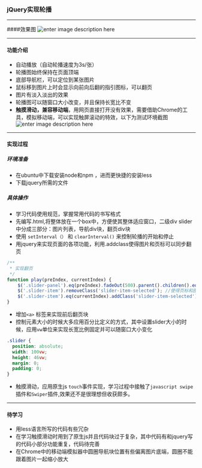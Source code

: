 ### jQuery实现轮播
***
####效果图
![enter image description here](http://chuantu.biz/t5/165/1502265627x1822611311.png)
***
#### 功能介绍
*  自动播放（自动轮播速度为3s/张）
*  轮播图始终保持在页面顶端
*  底部导航栏，可以定位到某张图片
*  鼠标移到图片上时会显示向前向后翻的指引图标，可以翻页
*  图片有淡入淡出的效果
*  轮播图可以随窗口大小改变，并且保持长宽比不变
*  **触摸滑动，兼容移动端**，用网页直接打开没有效果，需要借助Chrome的工具，模拟移动端，可以实现触屏滚动的特效，以下为测试环境截图![enter image description here](http://chuantu.biz/t5/165/1502265243x1910895695.png)
***
####  实现过程
##### 环境准备
* 在ubuntu中下载安装node和npm ，进而更快捷的安装less
* 下载jquery所需的文件
##### 具体操作
* 学习代码使用规范，掌握常用代码的书写格式
* 先编写.html,将整体放在一个box中，方便使其整体适应窗口，二级div slider中分成三部分：图片列表，导航div块，翻页div块
* 使用 ```setInterval（）``` 和 ```clearInterval()``` 来控制轮播的开始和停止
*  用jquery来实现页面的各项功能，利用.addclass使得图片和页标可以同步翻页
```javascript
/** 
 * 实现翻页
 */
function play(preIndex, currentIndex) { 
    $('.slider-panel').eq(preIndex).fadeOut(500).parent().children().eq(currentIndex).fadeIn(1000); //遍历方式，淡入淡出
    $('.slider-item').removeClass('slider-item-selected'); //使得页标和图片的改变同步
    $('.slider-item').eq(currentIndex).addClass('slider-item-selected'); 
}  
```
* 增加```<a>``` 标签来实现前后翻页块
* 控制元素大小的时候大多应用百分比定义的方式，其中设置slider大小的时候，应用`vw`单位来实现长宽比例固定并可以随窗口大小变化
```css
.slider {
  position: absolute;
  width: 100vw;
  height: 46vw;
  margin: 0;
  padding: 0;
}
```
* 触摸滑动，应用原生js `touch`事件实现，学习过程中接触了`javascript swipe`插件和`Swiper`插件,效果还不是很理想但收获颇多。
***
#### 待学习
* 用less语言所写的代码有些冗杂
* 在学习触摸滑动时用到了原生js并且代码块过于复杂，其中代码有和jquery写的代码小部分功能重复，代码待完善
* 在Chrome中的移动端模拟器中圆圈导航块位置有些偏离图片底端，圆圈不能跟着图片一起缩小放大

